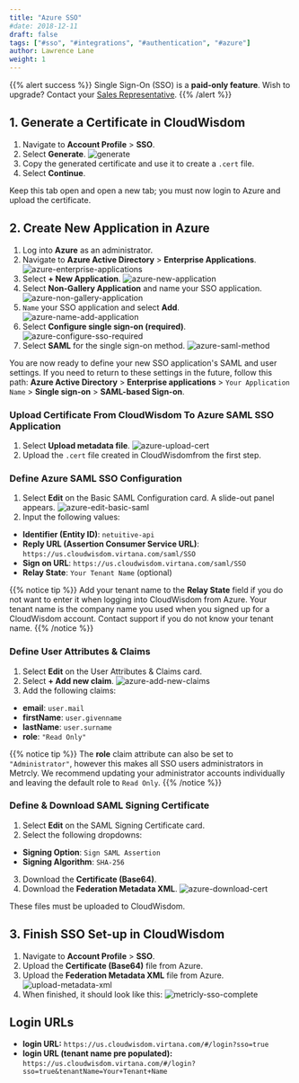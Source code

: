 ```yaml
---
title: "Azure SSO"
#date: 2018-12-11
draft: false
tags: ["#sso", "#integrations", "#authentication", "#azure"]
author: Lawrence Lane
weight: 1
---
```


{{% alert success %}}
Single Sign-On (SSO) is a **paid-only feature**. Wish to upgrade? Contact your [Sales Representative](mailto:sales@metricly.com).
{{% /alert %}}

## 1. Generate a Certificate in CloudWisdom

1. Navigate to **Account Profile** > **SSO**.
2. Select **Generate**.
![generate](/images/_index/generate.png)
3. Copy the generated certificate and use it to create a `.cert` file.
4. Select **Continue**.

Keep this tab open and open a new tab; you must now login to Azure and upload the certificate.

## 2. Create New Application in Azure

1. Log into **Azure** as an administrator.
2. Navigate to **Azure Active Directory** > **Enterprise Applications**.
![azure-enterprise-applications](/images/sso-azure/azure-enterprise-applications.png)
3. Select **+ New Application**.
![azure-new-application](/images/sso-azure/azure-new-application.png)
4. Select **Non-Gallery Application** and name your SSO application.
![azure-non-gallery-application](/images/sso-azure/azure-non-gallery-application.png)
5. `Name` your SSO application and select **Add**.
![azure-name-add-application](/images/sso-azure/azure-name-add-application.png)
6. Select **Configure single sign-on (required)**.
![azure-configure-sso-required](/images/sso-azure/azure-configure-sso-required.png)
7. Select **SAML** for the single sign-on method.
![azure-saml-method](/images/sso-azure/azure-saml-method.png)

You are now ready to define your new SSO application's SAML and user settings. If you need to return to these settings in the future, follow this path: **Azure Active Directory** > **Enterprise applications** > `Your Application Name` > **Single sign-on** > **SAML-based Sign-on**.

### Upload Certificate From CloudWisdom To Azure SAML SSO Application

1. Select **Upload metadata file**.
![azure-upload-cert](/images/sso-azure/azure-upload-cert.png)
2. Upload the `.cert` file created in CloudWisdomfrom the first step.

### Define Azure SAML SSO Configuration

1. Select **Edit** on the Basic SAML Configuration card. A slide-out panel appears.
![azure-edit-basic-saml](/images/sso-azure/azure-edit-basic-saml.png)
2. Input the following values:
  - **Identifier (Entity ID)**: `netuitive-api`
  - **Reply URL (Assertion Consumer Service URL)**: `https://us.cloudwisdom.virtana.com/saml/SSO`
  - **Sign on URL**: `https://us.cloudwisdom.virtana.com/saml/SSO`
  - **Relay State**: `Your Tenant Name` (optional)

  {{% notice tip %}}
  Add your tenant name to the **Relay State** field if you do not want to enter it when logging into CloudWisdom from Azure. Your tenant name is the company name you used when you signed up for a CloudWisdom account. Contact support if you do not know your tenant name.
  {{% /notice %}}

### Define User Attributes & Claims
1. Select **Edit** on the User Attributes & Claims card.
2. Select **+ Add new claim**.
![azure-add-new-claims](/images/sso-azure/azure-add-new-claims.png)
3. Add the following claims:
  - **email**: `user.mail`
  - **firstName**: `user.givenname`
  - **lastName**: `user.surname`
  - **role**:  `"Read Only"`

  {{% notice tip %}}
  The **role** claim attribute can also be set to `"Administrator"`, however this makes all SSO users administrators in Metrcly. We recommend updating your administrator accounts individually and leaving the default role to `Read Only`.
  {{% /notice %}}

### Define & Download SAML Signing Certificate

1. Select **Edit** on the SAML Signing Certificate card.
2. Select the following dropdowns:
  - **Signing Option**: `Sign SAML Assertion`
  - **Signing Algorithm**: `SHA-256`
3. Download the **Certificate (Base64)**.
4. Download the **Federation Metadata XML**.
![azure-download-cert](/images/sso-azure/azure-download-cert.png)

These files must be uploaded to CloudWisdom.

## 3. Finish SSO Set-up in CloudWisdom

1. Navigate to **Account Profile** > **SSO**.
2. Upload the **Certificate (Base64)** file from Azure.
2. Upload the **Federation Metadata XML** file from Azure.
![upload-metadata-xml](/images/_index/upload-metadata-xml.png)
2. When finished, it should look like this:
![metricly-sso-complete](/images/sso-azure/metricly-sso-complete.png)

## Login URLs

- **login URL:** `https://us.cloudwisdom.virtana.com/#/login?sso=true`
- **login URL (tenant name pre populated):** `https://us.cloudwisdom.virtana.com/#/login?sso=true&tenantName=Your+Tenant+Name`
